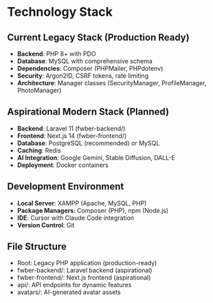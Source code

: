 # Technology Stack

## Current Legacy Stack (Production Ready)
- **Backend**: PHP 8+ with PDO
- **Database**: MySQL with comprehensive schema
- **Dependencies**: Composer (PHPMailer, PHPdotenv)
- **Security**: Argon2ID, CSRF tokens, rate limiting
- **Architecture**: Manager classes (SecurityManager, ProfileManager, PhotoManager)

## Aspirational Modern Stack (Planned)
- **Backend**: Laravel 11 (fwber-backend/)
- **Frontend**: Next.js 14 (fwber-frontend/)
- **Database**: PostgreSQL (recommended) or MySQL
- **Caching**: Redis
- **AI Integration**: Google Gemini, Stable Diffusion, DALL-E
- **Deployment**: Docker containers

## Development Environment
- **Local Server**: XAMPP (Apache, MySQL, PHP)
- **Package Managers**: Composer (PHP), npm (Node.js)
- **IDE**: Cursor with Claude Code integration
- **Version Control**: Git

## File Structure
- Root: Legacy PHP application (production-ready)
- fwber-backend/: Laravel backend (aspirational)
- fwber-frontend/: Next.js frontend (aspirational)
- api/: API endpoints for dynamic features
- avatars/: AI-generated avatar assets